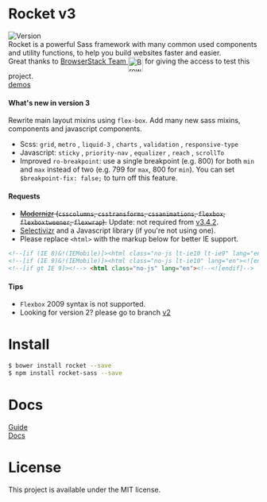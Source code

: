 # Rocket v3

![Version](https://img.shields.io/badge/Version-3.4.15-blue.svg)   
Rocket is a powerful Sass framework with many common used components and utility functions, to help you build websites faster and easier.    
Great thanks to [BrowserStack Team <img src="https://avatars0.githubusercontent.com/u/1119453?v=3&s=200" alt="BrowserStack" width=30 align=top>](http://www.browserstack.com/) for giving the access to test this project.  
[demos](http://creatiointl.org/william/rocket/v3/layout-grid.php)   

#### What's new in version 3
Rewrite main layout mixins using `flex-box`. 
Add many new sass mixins, components and javascript components.
+ Scss: `grid`, `metro` , `liquid-3` , `charts` , `validation` , `responsive-type`  
+ Javascript: `sticky` , `priority-nav` , `equalizer` , `reach` , `scrollTo`
+ Improved `ro-breakpoint`: use a single breakpoint (e.g. 800) for both `min` and `max` instead of two (e.g. 799 for `max`, 800 for `min`). You can set `$breakpoint-fix: false;` to turn off this feature.

#### Requests
+ <del>[Modernizr](http://v3.modernizr.com/) (`csscolumns`, `csstransforms`, `cssanimations`, `flexbox`, `flexboxtweener`, `flexwrap`).</del> Update: not required from [v3.4.2](https://github.com/ganlanyuan/rocket/tree/v3.4.2).    
+ [Selectivizr](http://selectivizr.com/) and a Javascript library (if you're not using one).  
+ Please replace `<html>` with the markup below for better IE support.
``` html
<!--[if (IE 8)&!(IEMobile)]><html class="no-js lt-ie10 lt-ie9" lang="en"><![endif]-->
<!--[if (IE 9)&!(IEMobile)]><html class="no-js lt-ie10" lang="en"><![endif]-->
<!--[if gt IE 9]><!--> <html class="no-js" lang="en"><!--<![endif]-->
```

#### Tips
+ `Flexbox` 2009 syntax is not supported.  
+ Looking for version 2? please go to branch [v2](https://github.com/ganlanyuan/rocket/tree/v2) 

# Install

```` bash
$ bower install rocket --save
$ npm install rocket-sass --save
````

# Docs
[Guide](https://ganlanyuan.github.io/rocket/guide.html)  
[Docs](https://ganlanyuan.github.io/rocket/docs.html)  

# License
This project is available under the MIT license.